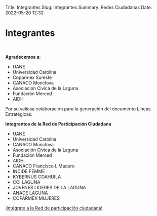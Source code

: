 Title: Integrantes
Slug: integrantes
Summary: Redes Ciudadanas
Date: 2022-05-20 12:32


<h1> Integrantes </h1>
<br>

**Agradecemos a:**

* UANE
* Universidad Carolina
* Coparmex Sureste
* CANACO Monclova
* Asociación Cívica de la Laguna
* Fundación Merced
* AIDH

Por su valiosa colaboración para la generación del documento Líneas Estratégicas. 

**Integrantes de la Red de Participación Ciudadana** 

* UANE
* Universidad Carolina
* CANACO Monclova
* Asociación Cívica de la Laguna
* Fundación Merced
* AIDH
* CANACO Francisco I. Madero
* INCIDE FEMME
* KYBERNUS COAHUILA
* CCI LAGUNA
* JOVENES LIDERES DE LA LAGUNA
* ANADE LAGUNA
* COPARMEX MUJERES

<a href="/osc/convocatoria-2022/">¡Intégrate a la Red de participación ciudadana!</a>
